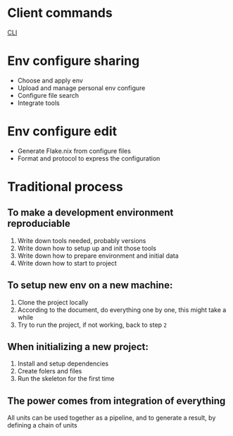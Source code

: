 # Client commands 
  [CLI](cli/cli.md)

# Env configure sharing
- Choose and apply env 
- Upload and manage personal env configure
- Configure file search
- Integrate tools

# Env configure edit
- Generate Flake.nix from configure files
- Format and protocol to express the configuration

# Traditional process
## To make a development environment reproduciable
1. Write down tools needed, probably versions
2. Write down how to setup up and init those tools
3. Write down how to prepare environment and initial data
4. Write down how to start to project

## To setup new env on a new machine:
1. Clone the project locally
2. According to the document, do everything one by one, this might take a while
3. Try to run the project, if not working, back to step `2`

## When initializing a new project:
1. Install and setup dependencies
2. Create folers and files
3. Run the skeleton for the first time

## The power comes from integration of everything
All units can be used together as a pipeline, and to generate a result,
by defining a chain of units
